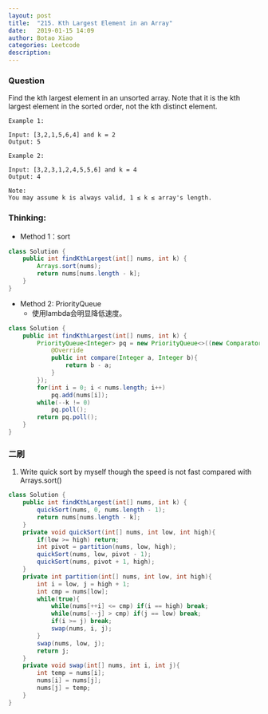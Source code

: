```yaml
---
layout: post
title:  "215. Kth Largest Element in an Array"
date:   2019-01-15 14:09
author: Botao Xiao
categories: Leetcode
description:
---
```

### Question
Find the kth largest element in an unsorted array. Note that it is the kth largest element in the sorted order, not the kth distinct element.

```
Example 1:

Input: [3,2,1,5,6,4] and k = 2
Output: 5

Example 2:

Input: [3,2,3,1,2,4,5,5,6] and k = 4
Output: 4

Note:
You may assume k is always valid, 1 ≤ k ≤ array's length.
```

### Thinking:
* Method 1：sort

```Java
class Solution {
    public int findKthLargest(int[] nums, int k) {
        Arrays.sort(nums);
        return nums[nums.length - k];
    }
}
```

* Method 2: PriorityQueue
	* 使用lambda会明显降低速度。

```Java
class Solution {
    public int findKthLargest(int[] nums, int k) {
        PriorityQueue<Integer> pq = new PriorityQueue<>((new Comparator<Integer>(){
            @Override
            public int compare(Integer a, Integer b){
                return b - a;
            }
        });
        for(int i = 0; i < nums.length; i++)
            pq.add(nums[i]);
        while(--k != 0)
            pq.poll();
        return pq.poll();
    }
}
```


### 二刷
1. Write quick sort by myself though the speed is not fast compared with Arrays.sort()
```Java
class Solution {
    public int findKthLargest(int[] nums, int k) {
        quickSort(nums, 0, nums.length - 1);
        return nums[nums.length - k];
    }
    private void quickSort(int[] nums, int low, int high){
        if(low >= high) return;
        int pivot = partition(nums, low, high);
        quickSort(nums, low, pivot - 1);
        quickSort(nums, pivot + 1, high);
    }
    private int partition(int[] nums, int low, int high){
        int i = low, j = high + 1;
        int cmp = nums[low];
        while(true){
            while(nums[++i] <= cmp) if(i == high) break;
            while(nums[--j] > cmp) if(j == low) break;
            if(i >= j) break;
            swap(nums, i, j);
        }
        swap(nums, low, j);
        return j;
    }
    private void swap(int[] nums, int i, int j){
        int temp = nums[i];
        nums[i] = nums[j];
        nums[j] = temp;
    }
}
```